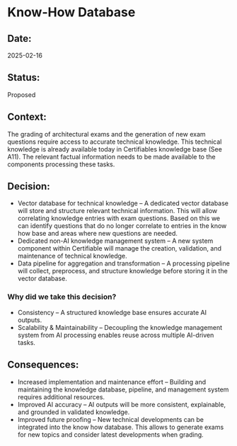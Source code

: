 # Know-How Database 

## Date:
2025-02-16

## Status:
Proposed

## Context:
The grading of architectural exams and the generation of new exam questions require access to accurate technical knowledge. 
This technical knowledge is already available today in Certifiables knowledge base (See A11).
The relevant factual information needs to be made available to the components processing these tasks. 

## Decision:

* Vector database for technical knowledge – A dedicated vector database will store and structure relevant technical information.
This will allow correlating knowledge entries with exam questions. 
Based on this we can identify questions that do no longer correlate to entries in the know how base and areas where new questions are needed.
* Dedicated non-AI knowledge management system – A new system component within Certifiable will manage the creation, validation, and maintenance of technical knowledge.
* Data pipeline for aggregation and transformation – A processing pipeline will collect, preprocess, and structure knowledge before storing it in the vector database. 

### Why did we take this decision?

* Consistency – A structured knowledge base ensures accurate AI outputs. 
* Scalability & Maintainability – Decoupling the knowledge management system from AI processing enables reuse across multiple AI-driven tasks.


## Consequences:
* Increased implementation and maintenance effort – Building and maintaining the knowledge database, pipeline, and management system requires additional resources.
* Improved AI accuracy – AI outputs will be more consistent, explainable, and grounded in validated knowledge.
* Improved future proofing – New technical developments can be integrated into the know how database. This allows to generate
exams for new topics and consider latest developments when grading. 